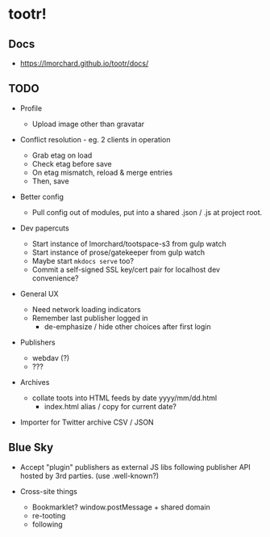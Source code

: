 # tootr!

## Docs

* <https://lmorchard.github.io/tootr/docs/>

## TODO

* Profile
  * Upload image other than gravatar

* Conflict resolution - eg. 2 clients in operation
  * Grab etag on load
  * Check etag before save
  * On etag mismatch, reload & merge entries
  * Then, save

* Better config
  * Pull config out of modules, put into a shared .json / .js at project root.

* Dev papercuts
  * Start instance of lmorchard/tootspace-s3 from gulp watch
  * Start instance of prose/gatekeeper from gulp watch
  * Maybe start `mkdocs serve` too?
  * Commit a self-signed SSL key/cert pair for localhost dev convenience?

* General UX
  * Need network loading indicators
  * Remember last publisher logged in
    * de-emphasize / hide other choices after first login

* Publishers
  * webdav (?)
  * ???

* Archives
  * collate toots into HTML feeds by date yyyy/mm/dd.html
    * index.html alias / copy for current date?

* Importer for Twitter archive CSV / JSON

## Blue Sky

* Accept "plugin" publishers as external JS libs following publisher API hosted
  by 3rd parties. (use .well-known?)

* Cross-site things
  * Bookmarklet? window.postMessage + shared domain
  * re-tooting
  * following
